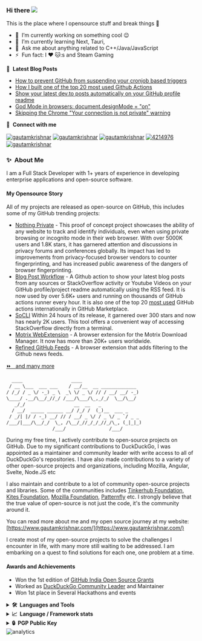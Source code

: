 ### Hi there <a href="https://www.gautamkrishnar.com/"><img src="https://media.giphy.com/media/hvRJCLFzcasrR4ia7z/giphy.gif" width="5%"></a>
This is the place where I opensource stuff and break things :rofl:

- 🔭 &nbsp;I’m currently working on something cool :wink:
- 🌱 &nbsp;I’m currently learning Next, Tauri,
- 💬 &nbsp;Ask me about anything related to C++/Java/JavaScript
- ⚡ &nbsp;Fun fact: I :heart: 🐱:s and Steam Gaming

📕 &nbsp;**Latest Blog Posts**
<!-- BLOG-POST-LIST:START -->
- [How to prevent GitHub from suspending your cronjob based triggers](https://dev.to/gautamkrishnar/how-to-prevent-github-from-suspending-your-cronjob-based-triggers-knf)
- [How I built one of the top 20 most used Github Actions](https://www.gautamkrishnar.com/how-i-built-one-of-the-top-20-most-used-github-actions/)
- [Show your latest dev.to posts automatically on your GitHub profile readme](https://dev.to/gautamkrishnar/show-your-latest-dev-to-posts-automatically-in-your-github-profile-readme-3nk8)
- [God Mode in browsers: document.designMode = &quot;on&quot;](https://dev.to/gautamkrishnar/god-mode-in-browsers-document-designmode-on-2pmo)
- [Skipping the Chrome &quot;Your connection is not private&quot; warning](https://dev.to/gautamkrishnar/quickbits-1-skipping-the-chrome-your-connection-is-not-private-warning-4kp1)
<!-- BLOG-POST-LIST:END -->

🔗 &nbsp;**Connect with me**
<p align="left">
<a href="https://dev.to/gautamkrishnar" target="blank"><img align="center" src="https://cdn.jsdelivr.net/npm/simple-icons@3.0.1/icons/dev-dot-to.svg" alt="gautamkrishnar" height="30" width="40" /></a>
<a href="https://twitter.com/gautamkrishnar" target="blank"><img align="center" src="https://raw.githubusercontent.com/rahuldkjain/github-profile-readme-generator/master/src/images/icons/Social/twitter.svg" alt="gautamkrishnar" height="30" width="40" /></a>
<a href="https://linkedin.com/in/gautamkrishnar" target="blank"><img align="center" src="https://raw.githubusercontent.com/rahuldkjain/github-profile-readme-generator/master/src/images/icons/Social/linked-in-alt.svg" alt="gautamkrishnar" height="30" width="40" /></a>
<a href="https://stackoverflow.com/users/4214976" target="blank"><img align="center" src="https://raw.githubusercontent.com/rahuldkjain/github-profile-readme-generator/master/src/images/icons/Social/stack-overflow.svg" alt="4214976" height="30" width="40" /></a>
<a href="https://instagram.com/gautamkrishnar" target="blank"><img align="center" src="https://raw.githubusercontent.com/rahuldkjain/github-profile-readme-generator/master/src/images/icons/Social/instagram.svg" alt="gautamkrishnar" height="30" width="40" /></a>

### ✨&nbsp; About Me

I am a Full Stack Developer with 1+ years of experience in developing enterprise applications and open-source software.

#### My Opensource Story
All of my projects are released as open-source on GitHub, this includes some of my GitHub trending projects:
- [Nothing Private](https://github.com/gautamkrishnar/nothing-private) - This proof of concept project showcases the ability of any website to track and identify individuals, even when using private browsing or incognito mode in their web browser. With over 5000K users and 1.8K stars, it has garnered attention and discussions in privacy forums and conferences globally. Its impact has led to improvements from privacy-focused browser vendors to counter fingerprinting, and has increased public awareness of the dangers of browser fingerprinting.
- [Blog Post Workflow](https://github.com/gautamkrishnar/blog-post-workflow) - A Github action to show your latest blog posts from any sources or StackOverflow activity or Youtube Videos on your GitHub profile/project readme automatically using the RSS feed. It is now used by over 5.6K+ users and running on thousands of GitHub actions runner every hour. It is also one of the top 20 [most used](https://github.com/marketplace?category=&query=sort%3Apopularity-desc&type=actions&verification=) GitHub actions internationally in GitHub Marketplace.
-  [SoCLI](https://github.com/gautamkrishnar/socli) Within 24 hours of its release, it garnered over 300 stars and now has nearly 2K users. This tool offers a convenient way of accessing StackOverflow directly from a terminal.
- [Motrix WebExtension](https://github.com/gautamkrishnar/motrix-webextension) - A browser extension for the Motrix Download Manager. It now has more than 20K+ users worldwide.
- [Refined GitHub Feeds](https://github.com/gautamkrishnar/refined-github-feeds) - A browser extension that adds filtering to the Github news feeds. 

[⏩ &nbsp; and many more](https://github.com/gautamkrishnar?tab=repositories&q=&type=source&language=&sort=stargazers) 

```
  ____                  ____                      
 / __ \___  ___ ___    / __/__  __ _____________  
/ /_/ / _ \/ -_) _ \  _\ \/ _ \/ // / __/ __/ -_) 
\____/ .__/\__/_//_/ /___/\___/\_,_/_/  \__/\__/  
   _/_/                  __  __   _               
  / __/  _____ ______ __/ /_/ /  (_)__  ___ _     
 / _/| |/ / -_) __/ // / __/ _ \/ / _ \/ _ `/ _ _ 
/___/|___/\__/_/  \_, /\__/_//_/_/_//_/\_, (_|_|_)
                 /___/                /___/       
```

During my free time, I actively contribute to open-source projects on GitHub. Due to my significant contributions to DuckDuckGo, I was appointed as a maintainer and community leader with write access to all of DuckDuckGo's repositories. I have also made contributions to a variety of other open-source projects and organizations, including Mozilla, Angular, Svelte, Node.JS etc
  
I also maintain and contribute to a lot of community open-source projects and libraries. Some of the communities includes [Tinkerhub Foundation](https://tinkerhub.org/), [Kites Foundation](https://kitesfoundation.org/), [Mozilla Foundation](https://foundation.mozilla.org/en/), [Patternfly](https://www.patternfly.org/) etc. I strongly believe that the true value of open-source is not just the code, it's the community around it.

You can read more about me and my open source journey at my website: [https://www.gautamkrishnar.com/](https://www.gautamkrishnar.com/)

I create most of my open-source projects to solve the challenges I encounter in life, with many more still waiting to be addressed. I am embarking on a quest to find solutions for each one, one problem at a time.

#### Awards and Achievements
- Won the 1st edition of [GitHub India Open Source Grants](https://github.blog/2021-09-12-recipients-open-source-grants-github-sponsors-india/)
- Worked as [DuckDuckGo Community Leader](https://web.archive.org/web/20210727164606/https://help.duckduckgo.com/community/community-leaders/) and Maintainer
- Won 1st place in Several Hackathons and events
  
<details>
  <summary><b>🛠️&nbsp;&nbsp;Languages&nbsp;and&nbsp;Tools</b></summary>
  <br/>
  <p align="left"> <a href="https://angular.io" target="_blank"> <img src="https://angular.io/assets/images/logos/angular/angular.svg" alt="angular" width="40" height="40"/> </a> <a href="https://cordova.apache.org/" target="_blank"> <img src="https://www.vectorlogo.zone/logos/apache_cordova/apache_cordova-icon.svg" alt="apachecordova" width="40" height="40"/> </a> <a href="https://aws.amazon.com" target="_blank"> <img src="https://raw.githubusercontent.com/devicons/devicon/master/icons/amazonwebservices/amazonwebservices-original-wordmark.svg" alt="aws" width="40" height="40"/> </a> <a href="https://azure.microsoft.com/en-in/" target="_blank"> <img src="https://www.vectorlogo.zone/logos/microsoft_azure/microsoft_azure-icon.svg" alt="azure" width="40" height="40"/> </a> <a href="https://www.gnu.org/software/bash/" target="_blank"> <img src="https://www.vectorlogo.zone/logos/gnu_bash/gnu_bash-icon.svg" alt="bash" width="40" height="40"/> </a> <a href="https://getbootstrap.com" target="_blank"> <img src="https://raw.githubusercontent.com/devicons/devicon/master/icons/bootstrap/bootstrap-plain-wordmark.svg" alt="bootstrap" width="40" height="40"/> </a> <a href="https://www.cprogramming.com/" target="_blank"> <img src="https://raw.githubusercontent.com/devicons/devicon/master/icons/c/c-original.svg" alt="c" width="40" height="40"/> </a> <a href="https://circleci.com" target="_blank"> <img src="https://www.vectorlogo.zone/logos/circleci/circleci-icon.svg" alt="circleci" width="40" height="40"/> </a> <a href="https://www.w3schools.com/cpp/" target="_blank"> <img src="https://raw.githubusercontent.com/devicons/devicon/master/icons/cplusplus/cplusplus-original.svg" alt="cplusplus" width="40" height="40"/> </a> <a href="https://www.w3schools.com/css/" target="_blank"> <img src="https://raw.githubusercontent.com/devicons/devicon/master/icons/css3/css3-original-wordmark.svg" alt="css3" width="40" height="40"/> </a> <a href="https://www.cypress.io" target="_blank"> <img src="https://raw.githubusercontent.com/simple-icons/simple-icons/6e46ec1fc23b60c8fd0d2f2ff46db82e16dbd75f/icons/cypress.svg" alt="cypress" width="40" height="40"/> </a> <a href="https://www.docker.com/" target="_blank"> <img src="https://raw.githubusercontent.com/devicons/devicon/master/icons/docker/docker-original-wordmark.svg" alt="docker" width="40" height="40"/> </a> <a href="https://www.elastic.co" target="_blank"> <img src="https://www.vectorlogo.zone/logos/elastic/elastic-icon.svg" alt="elasticsearch" width="40" height="40"/> </a> <a href="https://expressjs.com" target="_blank"> <img src="https://raw.githubusercontent.com/devicons/devicon/master/icons/express/express-original-wordmark.svg" alt="express" width="40" height="40"/> </a> <a href="https://flask.palletsprojects.com/" target="_blank"> <img src="https://www.vectorlogo.zone/logos/pocoo_flask/pocoo_flask-icon.svg" alt="flask" width="40" height="40"/> </a> <a href="https://cloud.google.com" target="_blank"> <img src="https://www.vectorlogo.zone/logos/google_cloud/google_cloud-icon.svg" alt="gcp" width="40" height="40"/> </a> <a href="https://git-scm.com/" target="_blank"> <img src="https://www.vectorlogo.zone/logos/git-scm/git-scm-icon.svg" alt="git" width="40" height="40"/> </a> <a href="https://grafana.com" target="_blank"> <img src="https://www.vectorlogo.zone/logos/grafana/grafana-icon.svg" alt="grafana" width="40" height="40"/> </a> <a href="https://graphql.org" target="_blank"> <img src="https://www.vectorlogo.zone/logos/graphql/graphql-icon.svg" alt="graphql" width="40" height="40"/> </a> <a href="https://heroku.com" target="_blank"> <img src="https://www.vectorlogo.zone/logos/heroku/heroku-icon.svg" alt="heroku" width="40" height="40"/> </a> <a href="https://www.w3.org/html/" target="_blank"> <img src="https://raw.githubusercontent.com/devicons/devicon/master/icons/html5/html5-original-wordmark.svg" alt="html5" width="40" height="40"/> </a> <a href="https://gohugo.io/" target="_blank"> <img src="https://api.iconify.design/logos-hugo.svg" alt="hugo" width="40" height="40"/> </a> <a href="https://jasmine.github.io/" target="_blank"> <img src="https://www.vectorlogo.zone/logos/jasmine/jasmine-icon.svg" alt="jasmine" width="40" height="40"/> </a> <a href="https://developer.mozilla.org/en-US/docs/Web/JavaScript" target="_blank"> <img src="https://raw.githubusercontent.com/devicons/devicon/master/icons/javascript/javascript-original.svg" alt="javascript" width="40" height="40"/> </a> <a href="https://jekyllrb.com/" target="_blank"> <img src="https://www.vectorlogo.zone/logos/jekyllrb/jekyllrb-icon.svg" alt="jekyll" width="40" height="40"/> </a> <a href="https://www.jenkins.io" target="_blank"> <img src="https://www.vectorlogo.zone/logos/jenkins/jenkins-icon.svg" alt="jenkins" width="40" height="40"/> </a> <a href="https://jestjs.io" target="_blank"> <img src="https://www.vectorlogo.zone/logos/jestjsio/jestjsio-icon.svg" alt="jest" width="40" height="40"/> </a> <a href="https://karma-runner.github.io/latest/index.html" target="_blank"> <img src="https://raw.githubusercontent.com/detain/svg-logos/780f25886640cef088af994181646db2f6b1a3f8/svg/karma.svg" alt="karma" width="40" height="40"/> </a> <a href="https://www.elastic.co/kibana" target="_blank"> <img src="https://www.vectorlogo.zone/logos/elasticco_kibana/elasticco_kibana-icon.svg" alt="kibana" width="40" height="40"/> </a> <a href="https://kubernetes.io" target="_blank"> <img src="https://www.vectorlogo.zone/logos/kubernetes/kubernetes-icon.svg" alt="kubernetes" width="40" height="40"/> </a> <a href="https://www.linux.org/" target="_blank"> <img src="https://raw.githubusercontent.com/devicons/devicon/master/icons/linux/linux-original.svg" alt="linux" width="40" height="40"/> </a> <a href="https://mochajs.org" target="_blank"> <img src="https://www.vectorlogo.zone/logos/mochajs/mochajs-icon.svg" alt="mocha" width="40" height="40"/> </a> <a href="https://www.mongodb.com/" target="_blank"> <img src="https://raw.githubusercontent.com/devicons/devicon/master/icons/mongodb/mongodb-original-wordmark.svg" alt="mongodb" width="40" height="40"/> </a> <a href="https://www.microsoft.com/en-us/sql-server" target="_blank"> <img src="https://www.svgrepo.com/show/303229/microsoft-sql-server-logo.svg" alt="mssql" width="40" height="40"/> </a> <a href="https://www.mysql.com/" target="_blank"> <img src="https://raw.githubusercontent.com/devicons/devicon/master/icons/mysql/mysql-original-wordmark.svg" alt="mysql" width="40" height="40"/> </a> <a href="https://www.nginx.com" target="_blank"> <img src="https://raw.githubusercontent.com/devicons/devicon/master/icons/nginx/nginx-original.svg" alt="nginx" width="40" height="40"/> </a> <a href="https://nodejs.org" target="_blank"> <img src="https://raw.githubusercontent.com/devicons/devicon/master/icons/nodejs/nodejs-original-wordmark.svg" alt="nodejs" width="40" height="40"/> </a> <a href="https://www.php.net" target="_blank"> <img src="https://raw.githubusercontent.com/devicons/devicon/master/icons/php/php-original.svg" alt="php" width="40" height="40"/> </a> <a href="https://www.postgresql.org" target="_blank"> <img src="https://raw.githubusercontent.com/devicons/devicon/master/icons/postgresql/postgresql-original-wordmark.svg" alt="postgresql" width="40" height="40"/> </a> <a href="https://postman.com" target="_blank"> <img src="https://www.vectorlogo.zone/logos/getpostman/getpostman-icon.svg" alt="postman" width="40" height="40"/> </a> <a href="https://github.com/puppeteer/puppeteer" target="_blank"> <img src="https://www.vectorlogo.zone/logos/pptrdev/pptrdev-official.svg" alt="puppeteer" width="40" height="40"/> </a> <a href="https://www.python.org" target="_blank"> <img src="https://raw.githubusercontent.com/devicons/devicon/master/icons/python/python-original.svg" alt="python" width="40" height="40"/> </a> <a href="https://reactjs.org/" target="_blank"> <img src="https://raw.githubusercontent.com/devicons/devicon/master/icons/react/react-original-wordmark.svg" alt="react" width="40" height="40"/> </a> <a href="https://redis.io" target="_blank"> <img src="https://raw.githubusercontent.com/devicons/devicon/master/icons/redis/redis-original-wordmark.svg" alt="redis" width="40" height="40"/> </a> <a href="https://sass-lang.com" target="_blank"> <img src="https://raw.githubusercontent.com/devicons/devicon/master/icons/sass/sass-original.svg" alt="sass" width="40" height="40"/> </a> <a href="https://www.selenium.dev" target="_blank"> <img src="https://raw.githubusercontent.com/detain/svg-logos/780f25886640cef088af994181646db2f6b1a3f8/svg/selenium-logo.svg" alt="selenium" width="40" height="40"/> </a> <a href="https://www.sqlite.org/" target="_blank"> <img src="https://www.vectorlogo.zone/logos/sqlite/sqlite-icon.svg" alt="sqlite" width="40" height="40"/> </a> <a href="https://travis-ci.org" target="_blank"> <img src="https://www.vectorlogo.zone/logos/travis-ci/travis-ci-icon.svg" alt="travisci" width="40" height="40"/> </a> <a href="https://www.typescriptlang.org/" target="_blank"> <img src="https://raw.githubusercontent.com/devicons/devicon/master/icons/typescript/typescript-original.svg" alt="typescript" width="40" height="40"/> </a> </p>

</details>

<details>
  <summary><b>📈&nbsp;&nbsp;Language&nbsp;/&nbsp;Framework stats</b></summary>
  <br/>
  <a href='https://profile.codersrank.io/user/gautamkrishnar/'>
  <img src='http://cr-skills-chart-widget.azurewebsites.net/api/api?username=gautamkrishnar&padding=30&skills=angular,batchfile,c,C%23,coffeescript,dart,go,html,json,java,javascript,less,mysql,php,pandas,perl,python,reactjs,scss,shell,svelte,swift,typescript,vue'>
  </a>

</details>

<details>
  <summary><b>🔒&nbsp;&nbsp;PGP&nbsp;Public&nbsp;Key</b></summary>
  <br/>

```
-----BEGIN PGP PUBLIC KEY BLOCK-----

mQINBFic650BEADS5FmCzS0xJPcori52uWfj3jxQXfEvein/mw9dd4Xk+4+61M36
4luKAcMVmLvlJMfi+mI5LHBdQ/AkvWVKDDBVc5aObjIj9OoozoREzJJH1OIHvwil
r63C/NtwGoR2Rzk+7YwiT9rxji68+rEijdKWekk4KofzgQLNhLxLnaKm1r8GqfAK
fN9d9kt2zrBeh0wkoNCoZX65ryWgwbwnnxbxTxfq8hpqFB9MZLG5dh6p5+jIFhf9
ObHOy5u4DfE/kqFsvLjQEeHe/POfWjDrOPV3dKW6bU+osPcKouB3VEPEgs/HYAeM
+1jQD2x+/boO1decuR6sh//m9RS9Z9M3G4NgFXGhD9Pr8ecKyiK5PlIUIJzVUilH
jMd0KMDF3OCw9/+dMc+7TvOY4/YX4UOfSfaHm895vP4lIKgcoJOuWAMXtdgPDq0R
bTFte6Sx19vtHbcSJ0n9x6tkCFlXmibQdjr+XiLGQ8GdzDKc9KEoAmQt443JlqG5
pwduTbxSX2yYnY6x1rlWkeqBH7flsL2SQXXzrPkCafqxbeNeQu15rLaLGlokjR77
RsZHfqUYZTG27e5YYwJIVdbWzV1EPv25Nx9kgOCactj4rxlQj4UXBTa4MeK651f8
brJr9VgYgqkIheEXFQcGtEZLxSgZjGfgNeirp1cPdhdXKsuZyF58z2hZswARAQAB
tCxHYXV0YW0ga3Jpc2huYSBSIDxyLmdhdXRhbWtyaXNobmFAZ21haWwuY29tPokC
UQQTAQoAOwIbAwMLCQcDFQoIAh4BAheAAxYCAQIZARYhBIEG/BF8CV2XhLwzEwHK
Zaw3XKplBQJegZXrBQk+UjsmAAoJEAHKZaw3XKplLA0QAMxXEsSD+kG8hjgVhbFK
D5V3nz69dqGf0FW7n0szK3SzJZ7Y9KSQRgr/kErPJxz/2VwE7IBOFFfit+iv2TSo
Pq0XpDS3mM8++wgJGkeF6wtNSJFHnD/s1G0j7Yg9PC5j6JEYATZ8etDXu5ecVrUd
ufr3aIKmHknxKcSCbv7+d1HdRyWZ6sEkotSqfsdeHelEnP6GRIXW3l/Xcm+l01Fc
YAhFh0S1/G8rbcZp+xJhQu69FDZ2FegG5DkWCiY/au5LqtqIfhytLgzSqpB843BA
4DYffmXScuqqTReflA0L2QGGgTBZxHX5qbiPpyI8AoYIiYLKN8MhfmFrx9W1sUff
MtN0lkJAmpy+2M9kkK4i5aniseb/m8uivFFRo1Ibm9JpTYEn2XZtdKf1UKrvXFoj
LWiNweh2OeRIdlEnJgw6G5/o+0W85tk5kvaMxjnWhiOSTao9QDRg8eYMG2lW081q
VTjwTKNVehB3QDvSmiSucg/2ZqDDcpHPE+aUqq+YiwozLiOlbcw7/vC6bPdXeYmo
jZA01fzenlfIFCN/Rz4jiRXJ63CxL7cBCCX9c3ioqqCdz569S5sE/4MGv3VH48ho
ozqXLYJYud7QumiMo37ypSgngwjL9ui+2RHduXlEHu/H5rrT5WLPZA5p4s5r0ZUc
uC/J5XrngN+91K6m6W1z9V8xiQI0BBMBCgAeBQJYnOudAhsDAwsJBwMVCggCHgEC
F4ADFgIBAhkBAAoJEAHKZaw3XKpl/uYQAJuLMfutDaQqPRpPKg8Y3at4qV5j6kAM
vdo+99/4zaBS27wKRHn1uDwVhRhTbUcmebTXmNYifN18Y1XE/lIKiiaCmRHxc2dy
+YVLyZRroKKbARJ68rzepU8Rr3jUHa2iNXWbWVOLNQ0JJ2voSuOzlP3mTHzB4r6e
LhfZbONJkokbwIv47CVzUwIg0tw633O6+xrrtXZNvbWcimERB1qT1uMlK8f+66Tx
zgcyPcBlinge/DOEwGUwVD/ZO7jbfjc2maFK8zHs2w1oKm2RjD9AV4wWqTVif0nC
CXlgXi0zZq1cWy70n42kRmHxKRDBx3c8b8tNnFeOY8xSAGle/An+dT7H4RdrMmAu
Pz6kioxkK95MkW/egB9VDzdK0bEk2iAVPw/M5v3cb72aqMfyYNulA5NPdKSIlNUv
jrElb0/9qbXx9L5d5mfympfq3guYbZlBt0tNXaLyvXlD3guPbtLaStcKvz1/vsAd
TEkWTbFb1n57yyG0IgiE9O6oOwXt4ciXp9eg+lwz7Z40Si60UHZtX/6amJkqTFRe
CraJraUKpttFipAMF0adH5gqkdqKpI7pUmDlmAkyxcRFvb18ZTKUJMVMcf6kGIIy
hvuc/EAHEefaQ+nEl3sgmHejxOwhlm7c5RS9fRQqL+5CZHFl2g+/Kgq5lLG4JuOZ
jP+8R2yYwGbVtCtHYXV0YW0ga3Jpc2huYSBSIDxnYXV0YW1rcmlzaG5hckBnbWFp
bC5jb20+iQJOBBMBCgA4AhsDAwsJBwMVCggCHgECF4ADFgIBFiEEgQb8EXwJXZeE
vDMTAcplrDdcqmUFAl6BlewFCT5SOyYACgkQAcplrDdcqmX7VhAAxtYiX0aJMimC
NGuIcc7Q1B8iOIDT+05P9mhc8/EZphFNCg790yzarZ5vidTRZ7irrGR+aOsZzB+J
+If1OS/goxasBCZG+XH5Qcvk7NhXqya9XZAoWBSn8J1EkcqJSp7K1szf+fv7pDKB
3KQ6+r9V3/zkdOlmdRLc2U3t1zmNQlZGf20V0DpylQeaot9ualxW3wGP8kR4qHlu
NG0K3p9QF+xTQJ/m8a8IJQ17gHD8KlbRzm64dbjfxnS8l95iny6fFcM8R6pCQZQD
Z5GoTPSXsHo2gayAycJg3abEq+alozkdNngqXCAwGOK9wCu6BCTDm8jdxumSGeB4
t4zPdBl4+Kjt2ns3UdLrKIDFhJg7bLU+e83yP3q0IqbPN9qK+pqBGk8vClY/n1XV
9xpOw+5be0JZcC+PMokslVhg5daJrBYXLhCj01N/QRpg8quPBc1SdD3rKExGfkY6
8olLd98HZ/HxsJGaAlv/aVSFUfiOqweMLvk6yCkpQUgn0Ot0WXBxRNOz5xQfpUqH
3rWhJCueFh422gQITtuHDDD38s5QEWTJ6zZJzodSXWJoiofBeIg+2KbtgIcDNb7x
7D1eG21ZFtWKBVh3rrjXup2SypZD0PApRc1bxHN/SptNV256qGPx0XtzTLh5//fe
nF45PZ6/WnLNJplxZbI3BKFyPDVRt72JAjEEEwEKABsFAlic650CGwMDCwkHAxUK
CAIeAQIXgAMWAgEACgkQAcplrDdcqmUY6g/+KkI0Z8l/b0GDWYqQ9rsC5G6Quze6
y4zsRKuob/pxDnvPU8kTTsiUEFym5EIVIqu8wdapHR78BYdLVrfpgIk4hKP7uliy
tDLNWSl16oXif9zsyu4QUHl5FkZWl37aAMO2F43j8jpd3d8XFvqsSk2X240x7kK0
WFd02Ez75HkPhBfv/i3sJQjTn8hCZS6wgmTTdQArSDq9VwMD4mEY6+Ub8ckExXJc
oWSlKpR4urq2ahTzlPBfTkFCIc5gnHKIyLfEuGZjYcM49WOT64+MO9C4gj/57bZv
ilVpcm1/JCE0n6JjWx8gMgqaxM/Kulxi6QjhTMjXj2nORUg4+K3iTQQXt5G0JdZA
nRpHDaNVL1nudC8L/xtEBvrTvJgn0JPqCcx+W00daBw0OLoUFibXms2/ARP3q26z
ZXBkxZrvEDh1B3CFizSwBcNEmiI2pMd+qx3TrmKHya46yI+HdZCMdlfs4a8K81no
WInK+mS0+Rv6Pq0I7JksOc644BI2uaAXhYejsxULtX1/xBkpbcqujehD1yQp42Ae
YeJt8sGks15gfZbVX7I7U/43mFgGhv8oT/BqhdBbZ17QeOznUieNKEOQ6117niMu
s4xKLH0tFaHzGh5iLncTNDAxGYTFEpDY6CmMX6KfNnv6+LyTKd/j3d9ZvKPsmlRE
b0cWDH71he6tbfG0KkdhdXRhbSBrcmlzaG5hIFIgPGdhdXRhbWtyaXNobmFyQGxp
dmUuY29tPokCTgQTAQoAOAIbAwMLCQcDFQoIAh4BAheAAxYCARYhBIEG/BF8CV2X
hLwzEwHKZaw3XKplBQJegZXsBQk+UjsmAAoJEAHKZaw3XKplQ7cP/ArAq+YrAyQn
CqLOpWhns71vbaqIBvYyLpu6yM6zXXaARZkVrBnAKnTmcnlvyYdDkL0HbS7uN4s2
pwTustBGYy98dBNBeW9f1ci33Petk1rnFHO0UBUQ407dSuFJk+PeJa1/3U/JOH39
QkqAQhWIWSpFwXeLv7TKWDhcGWCceRk4atKoEvwv4AA9VM/atrqEQbYyM+O2VSB5
9MrEEx+xXmVoL4BvwvBLV1B6skIKwbuJ7yTjfbDChykVqyDUL6RjZgJ0/owwr59r
F4piMjkYXw3iAD5B7DCw26+kZsoaO+HQTyfqQPHCMjB3Rial/NITrYlyXCtac34e
Oc7MReBJST9OjrEehSjThGZo2FT+xFn6s6PEXYedaN5+zmVf1PoUUFZMGIVEfxDZ
LcIgv4JJYh5gVhWbOgc8MB+q/SDGgLTDuU48w95OpzMT8G3U2rPLvOrdNQ8R79gF
xl7kW0KGjbgiqGakRcUVVOaD2N1LPI1gghZpwO3jDvN8Ln2rwxGcEH1v8htdGglg
frBUzh7VlHIDU6hoTJdDa3DinE1ds3Ljt6gW/kK34OSUxiBiwjudCFYco/2HlpN7
ts4fe+eHFufl2Ux4GkmzasMf5Ybw753aQY2uSIyBeDWJTGByy1XJ7nOvPwHpsNle
ApyzLA2QjFhnGsThmv4kArHtXg4K2bLMiQIxBBMBCgAbBQJYnOudAhsDAwsJBwMV
CggCHgECF4ADFgIBAAoJEAHKZaw3XKplKL0QALQUqBbKrYr7OBXw8p28DZtsF09B
A/Y6HBFgaDltuHWtEuRCn+I28VYjsIrRy6hdbKdq3LqrglKPy8CxNGq89eNcdfXX
WsodsMUDPZeTdEpIksFVsgZnO/mAWt1zs1FDShIowaYgPyOOFl0qsEFhH8rPGJfp
nNJUWauiu+aaLywZ0gVV7u/ntycVEQ3SUI7bsEpO65Bqe9LGwkJ7Gd/B4tzPdWX/
nQ57W07OdN0coprzGtecSNGeNEqfE6cG/w2epDVx0iBgUMFHZmPEB5nmkmgiDC88
5gl7SRem0FVXFw4QjqiY26IW7MY/SNccfO5uOMA21TUqcNjhGLj36VLBbtzOH7ul
71qVB4+h7N2XGZ+GN/DX/o2OYVCQHjxkQEk8Qo3+frCTPMfliPObkZkfjAl8nbhD
ombkTCl5993cYSBcXRC7fgh1TiQvXht8lW4luqdkAeL8ivTGdEqMAOzykPXob+PP
s4aC87E9/j2M357SOMnPdjp3VEGo2JqY2fJutuY5iwY4+VTToNDmp9Or9hApQOhV
J98Mw4lg4OkQZKMle8g8rfRm0ccn63FcIsSX3deJtSbd3wqxbz48gwtPHD5dXb1d
yZQgdwUOJBpQJUxbXB3bvwIQZ7fZitAPilAbGk2K03YW7zdOGRJB/ipMSKj/6xcL
RgaECperkYElYpsXtCRHYXV0YW0ga3Jpc2huYS5SIDxnYXV0YW1AcmVkaGF0LmNv
bT6JAlQEEwEIAD4CGwMFCwkIBwIGFQoJCAsCBBYCAwECHgECF4AWIQSBBvwRfAld
l4S8MxMBymWsN1yqZQUCXoGV7AUJPlI7JgAKCRABymWsN1yqZb56D/4y6KOzCspv
oTUbRiwlvqjig2+BBbpcFX/xClE8Sp09D4wiSBCLcFGEFI0x6Db+I0q4zF9xji5a
5IDk7ni8zU0lRVCcVuPt2L54NbB+b0dQwIRjoqiegx6iDJ2/yRIr/fGRvRYG1tIx
LKuSUUykiHz+0ZQPiRY6vrUQWaoD+1NRdq/xLbr9zRNFGO6ln8cyhsZI2qIiLnag
/eqkCh5ZpiH2TH65EhmkV2v0c3+c1zAUYe9DQpO1eqLOdkjF8IR/TNCLIuuFmprg
G2XjJXAmWzJHi/Q3/hQadIV435zZ20FenQ6Uu8PZI0Ly2rMysxPJ0kGPS9Yg+fJ7
TaqbcUVeb4McuH86wu4E9TuG3CpoZN2A05jwG/m6B6AcLwQU08UDRmbIJH63UJOZ
YTSOkyQCpQmxhaKo5Ty85ek4cX/7Ya1Lcj6PS3/PHJtzIeFsZySoM2Ykf3qrjRNE
5qrfZOvfoq81p6yEvTreGQqoUNnYTO9PLilSz7pEi9gPbGh/waBc9BoCW9p5gw7c
HS29JvlwGbT7MGHLsVWIpnUdz34plS9kgZ20iBvViIrX8D6jmmfiMUz9npKuoZ+g
uuuh16eA3nUNUoITaTmv+ngsTqEfrMqRVPx8LLJ32hz833Doc4EgKzOoNwgeiiEj
lfPT/14UthyJ1Bkk9c59SgnW/oInJ1vgCYkCTgQTAQgAOBYhBIEG/BF8CV2XhLwz
EwHKZaw3XKplBQJeQbNZAhsDBQsJCAcCBhUKCQgLAgQWAgMBAh4BAheAAAoJEAHK
Zaw3XKplEOEQAJ8YGdI5c3CZj8BtbTjbmqFbN1HPfm8I6D+8h17j4cX9zTwWLcwz
V66CpA/lcEIqCdwuAAFBTyNcQ+xYqDdUID1LXyyX+WR7yeUVoei7/6udi0zi6M+1
f5HTxfZnKFTlHtyjBKHlK0On3pvyiZsHleU47mRPrFhJBAvV5HGCvou3b/vNs3xC
YLlLYcoqiz/c2XG1/leklITNYtSVb4IxUxHutekzQW7xwSKZFnrH40aHi689Z75t
3dJT9j12i5PlDehfY4U3YqOUxxQJvhUwceQ8ONfaE2sUZu7gcyL+n8XQSuxe7Pw1
/WWM1+k+Sro6piHmCfrr72GOw0ZSEQpQ927UR5LhLeJLtkqaH92R2h3n6wQlJYPd
rcyKUgNSAkdQrSKQYxDfK6HPZAXzDpJT/e1itWeQV4NAEOBqtz7Bpflu735JiHsH
XhcYk2me+DCtmYPZPrQC0p+p2ZjQuamseRjjjNHGq71IwK3xCLB+ggG6g0cntngD
rZZGfWqDAiWC/5Ffv7x4FYHFmQxau5nkpurDJ6zVCQ/y9F8L7XUQcMWkZofixdKa
iDFnpML3t6RUfAGtgeyRpw4k/m2s3uZAU2Sx114oO0K15Y5J4591Ou8M5ZKuhIqe
CqsR3tQMRivx2J/lowahaKyz7ohkkvB4URvzl/CsAH/Tkmqq0S9xvF/KtCZHYXV0
YW0gS3Jpc2huYSBSIDxnYWtyaXNobkByZWRoYXQuY29tPokCVAQTAQgAPgIbAwUL
CQgHAgYVCgkICwIEFgIDAQIeAQIXgBYhBIEG/BF8CV2XhLwzEwHKZaw3XKplBQJe
gZXsBQk+UjsmAAoJEAHKZaw3XKplfI0P/0GNEFe7jGFFrPdFuFCedZS9gdHV+Czq
hq4R+DbVc+ybhG4xBG1ee3gAbv2q4dsT7VIXOLferE3rVTiNcZIioo5iJXxbHFVf
oViqWbG6P/DWx4JjLX4g8aIFyWbGlbYxYQznd5FJ2V2z9BeKZGLVrHXIHYXDvNd/
QeVy/fVAqwbpqjgz9RGfMvZZrYQi5EC2TG+Ko1Y+ynWtWJPAzRQ23j3vhhtEvvn/
bjEc++n5IvwoqnJAf9OUSltqQj4FX4WUaV+rGxIRtTw75zOWQEQMPqrUVBhJKJEb
RKM0iluCNBrGMySlxQfC6dmjpxBckLnBAGpXrx6GcwwnuK98z/cx05cnve7/5kEI
aiokdcKqzc+bRhqKfjaQC9P1HIRt4/CjoiF7DleIMNI4pXFIjOARNiTLwzyWL8WT
l2i0CCd7NfRD8ewkpfgxv3ro9LjMDvRk3PTDmg4yZJotneg77j8oFoqCLkKT0u3t
7OFJBoQPpf9v5wzJyxM7/TtaU+ZMDKkmMqyjjKNZiyODirWAOgWusGgG4GL1aKV8
Ny2gCDNWYHKBUKyuZ72aEBCqQElSCSmBsoTmJPasicQt1YqmIwo7z8+XzCw95AaU
mrRuGDkva2bKC2J2cI1AyZoA9rAnxpDAvcqgpK6JtDZyzJl4yTlH7iAuV85zMQn0
Y5DjN8DRpkPviQJOBBMBCAA4FiEEgQb8EXwJXZeEvDMTAcplrDdcqmUFAl5/Ln0C
GwMFCwkIBwIGFQoJCAsCBBYCAwECHgECF4AACgkQAcplrDdcqmW/ow//WMU8J4W1
FXfTfJhqfMkGnn1gHPT7gi0LJsJQaXPA0qV/eXxTQHtK7RD9yY0pCVmXbuGNgrqi
LXCDqRPK1mR3aaR8FO1vdygq37wCc4a8vvy20DmJXNUFYR+rqGW3nTdDLenGfDH4
WO84Eehs8Ufh6fmIJWZWX3T/PsrLGoxTsHfKCLjIndEprGXzux8lWmHrXJeZEKdw
WoCTn/ygAcMf/Ac7Ri0PzJ0zsjis/8P6LvLXI+queVDOWO8+q8NXhAmzxoAoduTI
zLW2lbpjuZChi7cFWDdvNWXYvbRK/0v5p8QcPDIw+zT8c7lo8JXzfBNlHRmaWx5C
k2szfPCbkWA9tyiy3RXKkldzUtVv1wKF6p5iGZc/Cl3xtHy9i7dmqQ60YG/TTQrh
vJifwmoKLipY14ytO9sBuUAEzAHjVeY5LM9541Ek8GaqYKzvnu+1mnIl+V4IYNPX
Z4X+SA+cNrt9oYOw+ly2Fac0ZLMFKkm3kTyxOuoYH81k3nsDeHt/t2Z6Og2PHb79
uzHHcXbGQKJk0nM1oRiyc+ikpAWPuf4mhib+vE7mxL0BsijU/AXucmX+l4EskcnD
q/olowRGYm29uNZ4RnwXKr9q/pMFoA2+r6u9/GvZ+87AHRQPyF72VxP+Ge2jVXkC
JgHOcvbmiuubxrwE7/zf74T7JscXg4VrFV60K0dhdXRhbSBLcmlzaG5hIFIgPGhl
bGxvQGdhdXRhbWtyaXNobmFyLmNvbT6JAlQEEwEIAD4CGwMFCwkIBwIGFQoJCAsC
BBYCAwECHgECF4AWIQSBBvwRfAldl4S8MxMBymWsN1yqZQUCXoGV7AUJPlI7JgAK
CRABymWsN1yqZdUtD/478kII9XpCK87xQaZcLnDVCaC4tO+/+GPSSvCbP6MkSGPd
iz68hSJlJnNruORWpdQl7g6N0YwrES+f3jkc/A9NemF2BC+GeJ6Lq5Bkw3MlS18u
z9P6OgCZowLSxCXMQrSnhrvZA2xzblgH16WU0qVdXew3vdAtgXTnqAfjpCD6y1R+
1abqHJD+utO+fDW8ICLd4hV++YrxIJfLd2jADLxmhFEugiI9lc7HKHb7G16DIOhb
GFASVqPIk0UO97UYa7XZQ0uTn5lMqdNEMLH3iT4VAy7Fvg5mifxMr8wNRW/RMTHs
kQSwWt8EIr7QxEOhf88A07EqT3Ap2VCBWkFkadUQirxC995BC/o/qBFkIQv3knQ/
e2gNTAux98RdcOxtWQeacTgl5InCj/Qxue6Kse3eTcIDqAq74s4IuONbpoHguTN2
OpSA7YhlkLhS0DqbFXX2T/a9ZUFFgvh4J5zJHNVo2WilPlTjnSdESsFFuEx5Ei9v
C6ldZi7+7YWHoBni0EPu9NEQmv4PToeWGasxMLB43HlgAcW+ip54l5dC1jtCyVqU
oQPTDBemXuz9FQ6KSfXkMnVl9ZHERChh9Jsvu5CDUu2h4/q+SQjpn2K0NEllihbs
PEge4J0t6KKeHmpqAgPyar/Cpk+asgSitcSMbao01arcjdszlK6Q9osAcKeJbYkC
TgQTAQgAOBYhBIEG/BF8CV2XhLwzEwHKZaw3XKplBQJegZWkAhsDBQsJCAcCBhUK
CQgLAgQWAgMBAh4BAheAAAoJEAHKZaw3XKpltJkP/2RvtnN/S6KsqNqCZKfVRwEh
IQaHg7JQtXkm54x/9DWdSHb5/3Gy5lGs6rVAdhnWFiyXDvJWpejoxsG2GTS3Xe1i
gT1q5kLYoPXgEAKXerhPd4eDbk2punaNqFbV9S/MRiSKKTB7I+3lpXOH5UB0F0E+
VI/ADLA942Xw16fQ5kRqwVD/j5bj3X2S6oIbw+ADCqtqINdYYJxnzGP8HfkH+InO
O+dyufPSYnxf7rXEdRAPH6eMf4vbP5K5FvOYN0+Q9I8Hnn6d2ej6z7Wnj4zx/CPq
HX4YyyKTgvVdlb7cEFu2I7eGLZeAqYI7ABco73gxpsBqXv1Hv9q6UGu00sz/078y
pdh1valm+VZHgyiiYf7kGUK/yPBhSriy9ZZT0ze7BY3KStkfwisMbW/U/izh4rrB
izbUeQNcEIdBH5XQ4U7s/9mmdY6GUxNQ2rqltBSDAHUuhfZY1VsyfgmnbBJV8oTq
1QRQ9+8hMMGPmYD3FaglvtrrEB3fTCsgIln8EykoZpsyiYR7Ivlj31Vt/5hz8Wzb
PsgvFV6h7k0n3mdKbpTVyNBCde4s15oMcHyt3CXQ+KPxdG/9LVo57d/iKby97elK
grkQQnjPyAEl9wiQcQ4Y762qJcaEtAakOfPmltBmmbfoTj32MEIC/7VkDYY3vfPo
im/vrUQfUlChkgJiYV5MuQINBGLxrPkBEAC1ns4KpNZmnCwgmp/KVnubzx+Irue9
Pgukptxdqu/0Z4B0iBAbdHuImwtqRmH6bw60kLsrgQ+AOFec9D5AYtx+7EhsXivm
iBKf0EoEol7aWOdrEd1KY4qqW1joSdLfvwuuDy6LjuX/TQr2IqYgxhz4YbDUWR13
2xE9ypTD9m/3MUNQTd78XAIL+2a48ChaRtc/4TYZMhWxCpZlbdeX8Yrlki050L/n
fzqAs9jHuO/on91bSbDDBxy0hr3TgKVnt3p5torakJILk0AkH81Lhv6qCAf7GpDa
fUjXMrALiodsa35Xfqhk5m3kbg4y1rdKU5O5ybNCn/tqM8kPUE0w6lbuX/WqYKHB
Hs8sGLZK6VfWSpvc+Dn+Bzc18lFlOWdAgE8TVK6k0MDp2+B7Q4z4oY19FZdz01rq
saQDD2o/Ppr+Z0MZMG5yFZJ7qjfyp+Yd4296bPd0eCBoftrgmAR2a+qQlzMRjLWu
QRw4ssJqDaTAJ8KwGk3WETqMsP72lvEvtvp8DQqVYn3hI52OWz1XZKDecrQTYA2P
lt3ylVMxPHedQGn8dDgegeAGSdFmjg6QYASUmp5wuM8ZQvuBPcePyWcT547i+deL
QivR2RdsMdq/qgfK3JAL7YQxlq7llhvC4Ik5M2KsdDG2PR2HGUVg/PVxxYtF9u3f
GQtxX/yPN1ZXAQARAQABiQI8BBgBCAAmFiEEgQb8EXwJXZeEvDMTAcplrDdcqmUF
AmLxrPkCGwwFCQeGH1UACgkQAcplrDdcqmVVhw//ZY8EwoWxyHfZuibJUn3mbHfx
ByiVoGhKkUkjaFsuyvpxbzUOfARU7BUuu7mFE+igcvpEutCGNx0tXxrTsnG+EsiC
3VJNaEner0aAyM9dhK9JWyAX6+BFx9jMdtQ4roR5nQuM8NtJoymjnwTRQltmYI3r
ASWOiBO5qiTIyQb+E0yvv8q9wS3AmbGUcC0zpkBBInnAnpxl6kcpJj5z4vAK0tqu
96ssdLTGeT9tYVWRO/UncXSaDtY5wxnWRgXPC64GBxH3AYP6X3cgqPjHBUkBFctP
6CqoNT59JhoDlpwLIaLmTyAlBh+0ydlDPtUtNO82mM35KLHU0+q+Bq6kCfrgaM8G
cGJIv3wXmA5sRMbFomWMW+5u40zKpWuFEbySPbz2XB6Q1FMDfQi5O+xO+K6576rn
narY8c3fiGZgyhS9lPrrOn+V2oWiatzAZVZDqW0rpcDgx8t1QDAEOfeseX9AflnL
oxznnm+7SLx57hjrYbBd9FOpKfr3Fu0phPTx9Ftc+hLqPJsX1UJTa84r5UZgELvB
ryi5tNmsgztvF5U9VP93UkjTDZOJe5nLB+toEMEuHQ+nl7p46mzcDjGDeAAg964f
wP+XmK7XBdUpjHdH3nQd9xSYekwwf009RP8W3uH9COA8C4dLuXv1zm7Gc6tnYE3Z
v2cAe34YVqatgP0z8vu5Ag0EYvGtKAEQANFty5AN0wZWx3vBbcOMgMcw8dtKXCuw
s1iIonhKMsnjHXdtqz0Jlz3ZxyV4b2szLNg1TxqBEeBZr2cs51CLyySmx1RprOol
Mgsrx+O4ZeAclI9aEhjeMQ3diejHyamDaKPv38A2HfAFZXDAb5ITIGvslqVVmEAP
v9VKurdZfBZ2cpEUNxMbUSKtcaKCRNwOpCz0YBeFvR6WeB+RGW2aKzCe6gumIpKX
lTq3e4SuZSmz9ZIpQHLxG7yIKE0bj2YE+UMlKAEUf2/H+jreJZMO4aYZHINg6lUP
up0Ym+qyu/3OAmgfFnD2Ws3K1GToEgNSDYtUhbW9SsgL0jMZV/YY90PnPRqbsRxn
VuFeyvepX8xAsvquyqlXcKKO9GSTftua4kC9Wh5IugP4eC6VdfilJSNcbjKND8MD
q2BdshtxH6n64oM3Xdl3tNffOTc51hB3gzPiUuF4Xhw6FZhksr8LdVmjrBl0y2No
5UGwpFl5kiO5eW9KZZPEnpZL4Vl+CHc62rYgJrfjR7hmW4wwQqgW2gF+Lo5Bzlja
ktJQX5W456zczST9q+cvlRy1ffsxC975qHB9L5NARTgVtAY0yd7EY4HQOh6gfJ4y
EgKnWfCrXxIoKDlUI706ThPcxajMmGQFoycNxkNoruybVtRY9JHl1eRZ+pzRg6pl
sj1c0Oo1Qk7NABEBAAGJBHIEGAEIACYWIQSBBvwRfAldl4S8MxMBymWsN1yqZQUC
YvGtKAIbAgUJB4YfeQJACRABymWsN1yqZcF0IAQZAQgAHRYhBOSMr1acLUVttgXD
BdYkOTQcCqvTBQJi8a0oAAoJENYkOTQcCqvTfzQQAMrOCsry8deW18Q73Kz0+sa6
GRtO9geP3hIurcUyFLSmwry3FirZ7qt2y61HjpKvNstF+2TLV+tvvCq76+YTm0Bi
d9S6AifO45BCe7k/by8afj4dwAU4YRiFRhY5ppS5JBI6Mpyq35eELXtO0aoy4f0N
aaQpiR3/d7wiYN/1hm3qW1Nxv3ffFIivHssVACYaU84wir0PHTnqqpWCLgtjPemo
jCbqxY6s0ljRWFN5bOOzEaLddjGseZ0+0kE+SoNcNEpGQqaIJQuXMycz+wYezcSP
W6F6AOG/O1ZIvGpFK1jaFffiDT9J+dyHLYqHhUt0/x65WcRc2VhutuULZy7OIRU7
atEvFWegdMwqQ396e2oImZJ/LgeXKE08X0kdOJGpvRN9NTB5IeoTJmqDNBuHpBUI
1eyjwrPcRt+lYVMmWJXHOqPUNd34JDsyDTFDLhNYwSOBjH2WWarFpRausP9fgB8k
NMZlW2fMum3iNYt++/qzfl4qLYByGlnUka/eRRShR3ZhVvb9PtuCIM+jOreJRb/t
JmVfiIueC+sJVRzgO/VZSXGmuVjzsRqmRJgYq9eE01d//VlZcXQe2rb0/1B92KOm
4x4i1npnWrNSIr2YB17KBU2Q/JojSp2+A044yvKl6gE5PPM38F8H78hxwH0RPOgE
zi6FaUh4RlkWVxlx0L1tcw8P/iFwyHANF1B4j/SmdPYlTE5YqGmSaSUuCpgX+vwU
f5mwoieE3HY6MLW3bBtN72JyhODPoke/4sY62urJEXgizoeqpCxkUGLo2svScf/i
Jw/HaBzKxydZCmcr1Tn4+SsvPeJX1LbDdIC4pRdOSA0FJ4ZYIngwwSdYIxV6Czuz
AdbSU7anVjgWEwgFI8tK5AkdbSVh8/adrAnNv2LNU1e+oqXamj2rieq9DVbIDUEN
q9+Yn20eMvXxsBvQy5KJXEXKXSqD1Eq1/qgBa/Nf/jstb/uyei0v5csrttXLxE/W
r887ZGFKxpJrfmKMYJLPWodyHI9Ra2/DKlb1iqSKZcgGKaDUuTCb4Fxm6ssYumtw
In9a8AK4zyc4W7vsg8ZEQRCTUOukSuWC1o2ALpR1EC5xdy0ozFesuvEOy2DKWjrx
Jt6CUYGRygtCcMfQSu7iv+8xQQBML15lgwQfLjhGURzgY+hA2lBXagA9eP34fLX7
5EKfhvQLR+zvb59SOa2623z6nAQ7b7FrtDKOP0GZnsBLnItmHVbsMFeUErWs0nat
gYsFJAuwsm4O7avhk+LUFOcHqWuzLi02+VVyVBEZ59jve5W6owpvEzTERdvN5yee
r9oSyv3IZulSQ2xILpiFlQtVPhCiIGoXWBbHrzOrtvD/+K1cCm4+ixqr1FKOa4QU
hjDs
=b3bX
-----END PGP PUBLIC KEY BLOCK-----
```
</details>

<img alt='analytics' src='https://profile-counter.glitch.me/gautamkrishnar/count.svg' width='0px'>
